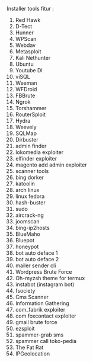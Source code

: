 Installer tools fitur :

 01) Red Hawk
 02) D-Tect
 03) Hunner
 04) WPScan
 05) Webdav
 06) Metasploit
 07) Kali Nethunter
 08) Ubuntu
 09) Youtube Dl
 10) viSQL
 11) Weeman
 12) WFDroid
 13) FBBrute
 14) Ngrok
 15) Torshammer
 16) RouterSploit
 17) Hydra
 18) Weevely
 19) SQLMap
 20) Dirbuster
 21) admin finder
 22) lokomedia exploiter
 23) elfinder exploiter
 24) magento add admin exploiter
 25) scanner tools
 26) bing dorker
 27) katoolin
 28) arch linux
 29) linux fedora
 30) hash-buster
 31) sudo
 32) aircrack-ng
 33) joomscan
 34) bing-ip2hosts
 35) BlueMaho
 36) Bluepot
 37) honeypot
 38) bot auto deface 1
 39) bot auto deface 2
 40) mailer sender cli
 41) Wordpress Brute Force
 42) Oh-myzsh theme for termux
 43) instabot (instagram bot)
 44) fsociety
 45) Cms Scanner
 46) Information Gathering
 47) com_fabrik exploiter
 48) com foxcontact exploiter
 49) gmail brute force
 50) ezsploit
 51) spammer-grab sms
 52) spammer call toko-pedia
 53) The Fat Rat
 54) IPGeolocation
